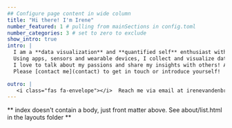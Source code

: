 ```yaml
---
## Configure page content in wide column
title: "Hi there! I'm Irene" 
number_featured: 1 # pulling from mainSections in config.toml
number_categories: 3 # set to zero to exclude
show_intro: true
intro: |
  I am a **data visualization** and **quantified self** enthusiast with an interest in **digital health** and **precision medicine**. As a former professional cyclist with a PhD in biomarker research, I currently combine a part time job as a university teacher with a freelance business and passion project **‘You Are What You Measure’**. <p>
  Using apps, sensors and wearable devices, I collect and visualize data about my sleep, activity, nutrition, mood, body, brain, environment, and habits. Here, I'll share my insights from self-tracking as well as my continuous learning path to improve my data visualization and R programming skills! <p>
  I love to talk about my passions and share my insights with others! As a freelancer, I give **presentations** and **workshops** about self-tracking, data visualization and/or the R programming language (see [Talks](talks) and [Blog](blog)). In addition, I create (interactive) **data visualizations** or **web applications** to support (sensor-based) studies and citizen science projects related to health, lifestyle or living environment (see [Projects](projects) and [DataViz](dataviz)). <p> 
  Please [contact me](contact) to get in touch or introduce yourself!

outro: |
   <i class="fas fa-envelope"></i>  Reach me via email at irenevandenbroek@gmail.com.
---
```


** index doesn't contain a body, just front matter above.
See about/list.html in the layouts folder **
